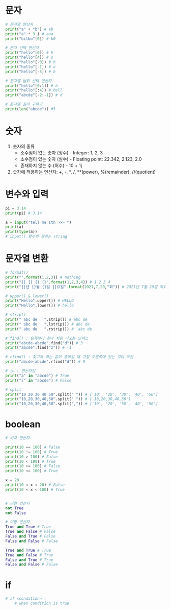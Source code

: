 # 문자

```python
# 문자열 연산자
print("a" + "b") # ab
print("a" * 3 ) # aaa
print("bilbo"[0]) # b0

# 문자 선택 연산자
print("hello"[0]) # h
print("hello"[4]) # o
print("hello"[-0]) # h
print("hello"[-1]) # o
print("hello"[-5]) # h

# 문자열 범위 선택 연산자
print("hello"[0:1]) # h
print("hello"[:4]) # hell
print("abcde"[-2:-1]) # d

# 문자열 길이 구하기
print(len("abcde")) #5
```

# 숫자

1. 숫자의 종류
   - 소수점이 없는 숫자 (정수) - Integer: 1, 2, 3
   - 소수점이 있는 숫자 (실수) - Floating point: 22.342, 2.123, 2.0
   - 존재하지 않는 수 (허수) - 10 + 1j
2. 숫자에 적용하는 연산자: +, -, \*, /, \*\*(power), %(remainder), //(quotient)

# 변수와 입력

```python
pi = 3.14
print(pi) # 3.14

a = input("tell me sth >>> ")
print(a)
print(type(a))
# input() 함수의 결과는 string
```

# 문자열 변환

```python
# format()
print("".format(1,2,3)) # nothing
print("{} {} {} {}".format(1,2,3,4)) # 1 2 3 4
print("{}년 {}월 {}일 {}요일".format(2021,7,20,"화")) # 2021년 7월 20일 화요일

# upper() & lower()
print("Hello".upper()) # HELLO
print("Hello".lower()) # hello

# strip()
print(" abc de   ".strip()) # abc de
print(" abc de   ".lstrip()) # abc de
print(" abc de   ".rstrip()) #  abc de

# find() : 왼쪽부터 찾아 처음 나오는 인덱스
print("abcde-abcde".find("d")) # 3
print("abcde".find("z")) # -1

# rfind() : 찾고자 하는 값이 중복일 때 가장 오른쪽에 있는 것이 우선
print("abcde-abcde".rfind("d")) # 9

# in : 연산자임
print("a" in "abcde") # True
print("z" in "abcde") # False

# split
print("10 20 30 40 50".split(" ")) # ['10', '20', '30', '40', '50']
print("10,20,30,40,50".split(" ")) # ['10,20,30,40,50']
print("10,20,30,40,50".split(",")) # ['10', '20', '30', '40', '50']
```

# boolean

```python
# 비교 연산자

print(10 == 100) # False
print(10 != 100) # True
print(10 > 100) # False
print(10 < 100) # True
print(10 >= 100) # False
print(10 <= 100) # True

x = 20
print(10 < x < 20) # False
print(10 < x < 100) # True


# 단항 연산자
not True
not False

# 이항 연산자
True and True # True
True and False # False
False and True # False
False and False # False

True and True # True
True and False # True
False and True # True
False and False # False
```

# if

```python
# if <condition> :
    # when condition is true
```
